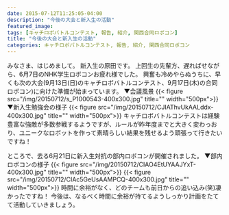 ```yaml
---
date: 2015-07-12T11:25:05-04:00
description: "今後の大会と新入生の活動"
featured_image: 
tags: [キャチロボバトルコンテスト, 報告, 紹介, 関西合同ロボコン]
title: "今後の大会と新入生の活動"
categories: キャチロボバトルコンテスト, 報告, 紹介, 関西合同ロボコン
---
```


みなさま、はじめまして。
新入生の原田です。
上回生の先輩方、遅ればせながら、6月7日のNHK学生ロボコンお疲れ様でした。
興奮も冷めやらぬうちに、早くも次の大会(9月13日(日)のキャチロボバトルコンテスト、9月17日(木)の合同ロボコン)に向けた準備が始まっています。
▼会議風景
{{< figure src="/img/20150712/s_P1000543-400x300.jpg" title="" width="500px">}}
▼新入生勉強会の様子
{{< figure src="/img/20150712/CJIAThvUkAALddx-400x300.jpg" title="" width="500px">}}
キャチロボバトルコンテストは経験豊富な強敵が多数参戦するようですが、ルールが昨年度までと大きく変わっおり、ユニークなロボットを作って素晴らしい結果を残せるよう頑張って行きたいですね！

 

ところで、去る6月21日に新入生対抗の部内ロボコンが開催されました。
▼部内ロボコンの様子
{{< figure src="/img/20150712/CIAO4EtUYAAJYxT-400x300.jpg" title="" width="500px">}}
{{< figure src="/img/20150712/CIAc5GeUsAAMPCQ-400x300.jpg" title="" width="500px">}}
時間に余裕がなく、どのチームも前日からの追い込み(笑)凄かったですね！
今後は、なるべく時間に余裕が持てるようしっかり計画をたてて活動していきましょう。
